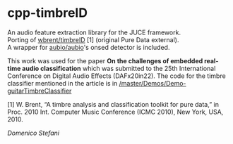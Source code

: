 # cpp-timbreID
An audio feature extraction library for the JUCE framework.  
Porting of [wbrent/timbreID](https://github.com/wbrent/timbreID) [1] (original Pure Data external).  
A wrapper for [aubio/aubio](https://github.com/aubio/aubio)'s onsed detector is included.

This work was used for the paper **On the challenges of embedded real-time audio classification** which was submitted to the 25th International Conference on Digital Audio Effects (DAFx20in22).
The code for the timbre classifier mentioned in the article is in [/master/Demos/Demo-guitarTimbreClassifier](https://github.com/domenicostefani/cpp-timbreID/tree/master/Demos/Demo-guitarTimbreClassifier)

[1] W. Brent, “A  timbre  analysis  and  classification  toolkit  for  pure  data,” in Proc. 2010 Int. Computer Music Conference (ICMC 2010), New York, USA, 2010.

_Domenico Stefani_
